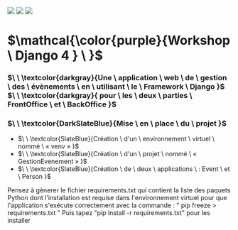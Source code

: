 ![](https://img.shields.io/badge/Workshop1-blueviolet?style=for-the-badge)
![](https://img.shields.io/badge/Django4-yellow?style=for-the-badge)
![](https://img.shields.io/badge/Python3-blue?style=for-the-badge)
# $\mathcal{\color{purple}{Workshop \ Django 4 } \ \}$

### $\ \ \textcolor{darkgray}{Une \ application \ web \ de \ gestion \ des \ évènements \ en \ utilisant \ le \ Framework \ Django  }$  $\ \ \textcolor{darkgray}{ pour \ les \ deux \ parties \ FrontOffice \ et \ BackOffice }$  
### $\ \ \textcolor{DarkSlateBlue}{Mise \ en  \ place \ du \ projet }$


- $\ \ \textcolor{SlateBlue}{Création \ d'un \ environnement \ virtuel \ nommé \ « venv »   }$  
- $\ \ \textcolor{SlateBlue}{Création \ d'un \ projet \ nommé \ «  GestionEvenement »  }$  
- $\ \ \textcolor{SlateBlue}{Création \ de \ deux \ applications \ : Event  \ et \ Person }$  


Pensez à gènerer le fichier requirements.txt qui contient la liste des paquets Python dont l'installation est requise dans l'environnement virtuel pour que l'application s'exécute correctement avec la commande : " pip freeze > requirements.txt "
Puis tapez "pip install -r requirements.txt" pour les installer

